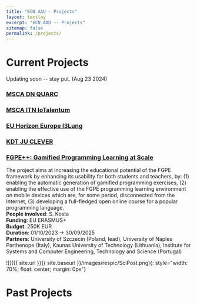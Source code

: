 ```yaml
---
title: "ECN AAU - Projects"
layout: textlay
excerpt: "ECN AAU -- Projects"
sitemap: false
permalink: /projects/
---
```


# Current Projects

Updating soon -- stay put. (Aug 23 2024)

### [MSCA DN QUARC](projects/quarc)

### [MSCA ITN IoTalentum](projects/iotalentum)

### [EU Horizon Europe I3Lung](projects/i3lung)

### [KDT JU CLEVER](projects/clever)

### [FGPE++: Gamified Programming Learning at Scale](projects/fgpe_plus_plus)

The project aims at increasing the educational potential of the FGPE framework by enhancing its usability for
both students and teachers, by: (1) enabling the automatic generation of gamified programming exercises, (2) enabling
the effective use of the FGPE programming learning environment on mobile devices which are, for some period,
disconnected from the Internet, (3) developing a full-fledged open online course for a popular programming language.  
**People involved**: S. Kosta  
**Funding**: EU ERASMUS+  
**Budget**: 250K EUR  
**Duration**: 01/10/2023 → 30/09/2025  
**Partners**: University of Szczecin (Poland, lead), University of Naples Parthenope (Italy), Kaunas University of Technology (Lithuania), Institute for Systems and Computer Engineering, Technology and Science (Portugal)


![]({{ site.url }}{{ site.baseurl }}/images/respic/SciPost.png){: style="width: 70%; float: center; margin: 0px"}

# Past Projects

